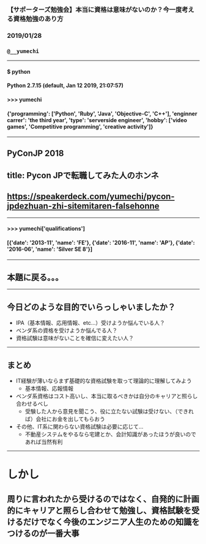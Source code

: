 ### 【サポーターズ勉強会】本当に資格は意味がないのか？今一度考える資格勉強のあり方
### 2019/01/28
### `@__yumechi`

---

#### $ python
#### Python 2.7.15 (default, Jan 12 2019, 21:07:57)
#### >>> yumechi
#### {'programming': ['Python', 'Ruby', 'Java', 'Objective-C', 'C++'], 'enginner carrer': 'the third year', 'type': 'serverside engineer', 'hobby': ['video games', 'Competitive programming', 'creative activity']}

---

## PyConJP 2018
## title: Pycon JPで転職してみた人のホンネ
## https://speakerdeck.com/yumechi/pycon-jpdezhuan-zhi-sitemitaren-falsehonne

---

#### >>> yumechi['qualifications']
#### [{'date': '2013-11', 'name': 'FE'}, {'date': '2016-11', 'name': 'AP'}, {'date': '2016-06', 'name': 'Silver SE 8'}]

----

## 本題に戻る。。。

----

## 今日どのような目的でいらっしゃいましたか？

* IPA（基本情報、応用情報、etc...）受けようか悩んでいる人？
* ベンダ系の資格を受けようか悩んでる人？
* 資格試験は意味がないことを確信に変えたい人？

----

## まとめ

* IT経験が薄いならまず基礎的な資格試験を取って理論的に理解してみよう
    * 基本情報、応報情報
* ベンダ系資格はコスト高いし、本当に取るべきかは自分のキャリアと照らし合わせるべし
    * 受験した人から意見を聞こう、役に立たない試験は受けない、（できれば）会社にお金を出してもらおう
* その他、IT系に関わらない資格試験は必要に応じて…
    * 不動産システムをやるなら宅建とか、会計知識があったほうが良いのであれば当然有利

----

# しかし
## 周りに言われたから受けるのではなく、自発的に計画的にキャリアと照らし合わせて勉強し、資格試験を受けるだけでなく今後のエンジニア人生のための知識をつけるのが一番大事



